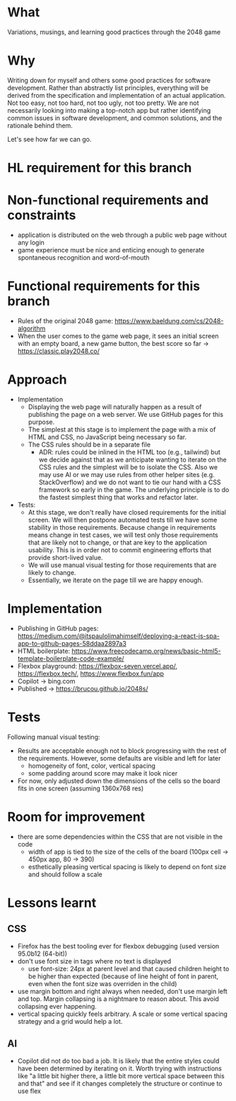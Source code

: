 # What
Variations, musings, and learning good practices through the 2048 game

# Why
Writing down for myself and others some good practices for software development. Rather than abstractly list principles, everything will be derived from the specification and implementation of an actual application. Not too easy, not too hard, not too ugly, not too pretty. We are not necessarily looking into making a top-notch app but rather identifying common issues in software development, and common solutions, and the rationale behind them. 

Let's see how far we can go.

# HL requirement for this branch

# Non-functional requirements and constraints
- application is distributed on the web through a public web page without any login
- game experience must be nice and enticing enough to generate spontaneous recognition and word-of-mouth

# Functional requirements for this branch
- Rules of the original 2048 game: https://www.baeldung.com/cs/2048-algorithm
- When the user comes to the game web page, it sees an initial screen with an empty board, a new game button, the best score so far -> https://classic.play2048.co/

# Approach
- Implementation
  - Displaying  the web page will naturally happen as a result of publishing the page on a web server. We use GitHub pages for this purpose.
  - The simplest at this stage is to implement the page with a mix of HTML and CSS, no JavaScript being necessary so far.
  - The CSS rules should be in a separate file
    - ADR: rules could be inlined in the HTML too (e.g., tailwind) but we decide against that as we anticipate wanting to iterate on the CSS rules and the simplest will be to isolate the CSS. Also we may use AI or we may use rules from other helper sites (e.g. StackOverflow) and we do not want to tie our hand with a CSS framework so early in the game. The underlying principle is to do the fastest simplest thing that works and refactor later.
- Tests:
  - At this stage, we don't really have closed requirements for the initial screen. We will then postpone automated tests till we have some stability in those requirements. Because change in requirements means change in test cases, we will test only those requirements that are likely not to change, or that are key to the application usability. This is in order not to commit engineering efforts that provide short-lived value.
  - We will use manual visual testing for those requirements that are likely to change.
  - Essentially, we iterate on the page till we are happy enough.

# Implementation
- Publishing in GitHub pages: https://medium.com/@itspaulolimahimself/deploying-a-react-js-spa-app-to-github-pages-58ddaa2897a3
- HTML boilerplate: https://www.freecodecamp.org/news/basic-html5-template-boilerplate-code-example/
- Flexbox playground: https://flexbox-seven.vercel.app/, https://flexbox.tech/, https://www.flexbox.fun/app
- Copilot -> bing.com
- Published -> https://brucou.github.io/2048s/

# Tests
Following manual visual testing:
- Results are acceptable enough not to block progressing with the rest of the requirements. However, some defaults are visible and left for later
  - homogeneity of font, color, vertical spacing
  - some padding around score may make it look nicer
- For now, only adjusted down the dimensions of the cells so the board fits in one screen (assuming 1360x768 res)

# Room for improvement
- there are some dependencies within the CSS that are not visible in the code
  - width of app is tied to the size of the cells of the board (100px cell -> 450px app, 80 -> 390)
  - esthetically pleasing vertical spacing is likely to depend on font size and should follow a scale

# Lessons learnt
## CSS
- Firefox has the best tooling ever for flexbox debugging (used version 95.0b12 (64-bit))
- don't use font size in tags where no text is displayed
  - use font-size: 24px at parent level and that caused children height to be higher than expected (because of line height of font in parent, even when the font size was overriden in the child)
- use margin bottom and right always when needed, don't use margin left and top. Margin collapsing is a nightmare to reason about. This avoid collapsing ever happening.
- vertical spacing quickly feels arbitrary. A scale or some vertical spacing strategy and a grid would help a lot.

## AI
- Copilot did not do too bad a job. It is likely that the entire styles could have been determined by iterating on it. Worth trying with instructions like "a little bit higher there, a little bit more vertical space between this and that" and see if it changes completely the structure or continue to use flex

